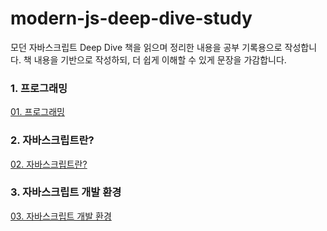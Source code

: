# modern-js-deep-dive-study
모던 자바스크립트 Deep Dive 책을 읽으며 정리한 내용을 공부 기록용으로 작성합니다.
책 내용을 기반으로 작성하되, 더 쉽게 이해할 수 있게 문장을 가감합니다.

### 1. 프로그래밍
[01. 프로그래밍](https://github.com/rwony/modern-js-deep-dive-study/blob/main/01%20Programming/programming.md)

### 2. 자바스크립트란?
[02. 자바스크립트란?](https://github.com/rwony/modern-js-deep-dive-study/blob/main/02%20Javascript/Javascript.md)


### 3. 자바스크립트 개발 환경
[03. 자바스크립트 개발 환경](https://github.com/rwony/modern-js-deep-dive-study/blob/main/03%20Javascript%20development%20environment/Javascript-development-environment.md)
